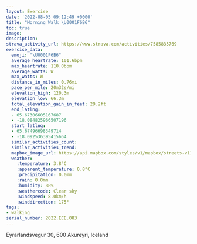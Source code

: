 ```yaml
---
layout: Exercise
date: '2022-08-05 09:12:49 +0000'
title: "Morning Walk \U0001F6B6"
toc: true
image:
description:
strava_activity_url: https://www.strava.com/activities/7585835769
exercise_data:
  emoji: "\U0001F6B6"
  average_heartrate: 101.6bpm
  max_heartrate: 110.0bpm
  average_watts: W
  max_watts: W
  distance_in_miles: 0.76mi
  pace_per_mile: 20m32s/mi
  elevation_high: 120.3m
  elevation_low: 66.3m
  total_elevation_gain_in_feet: 29.2ft
  end_latlng:
  - 65.67306605167687
  - -18.084825966507196
  start_latlng:
  - 65.67496698349714
  - -18.092536395415664
  similar_activities_count:
  similar_activities_trend:
  mapbox_image_url: https://api.mapbox.com/styles/v1/mapbox/streets-v11/static/path-5+787af2-1.0(oczoKjulmB%3FXQz%40KID%60ADt%40BHAIEGGA%5Bi%40GSGu%40Ga%40H%5DMb%40SxAC%3FEEG%3FQYOt%40S%40F%7B%40I%7BBDi%40B%3FDLPrB%40j%40Il%40AND%60%40Pv%40DhC%40e%40BQZd%40FGB%40Xv%40LRFBXGDK%3FwBNOv%40KPQNEBOEkB%3Fo%40Gw%40DwAC_%40USYa%40MMa%40SSg%40%3FW%40SV%7D%40NgAJYZg%40j%40mAf%40q%40b%40qBNSb%40%5DNaATYZq%40JMTOFCN%40VYXGPUXOJU%3F_%40MyBq%40iDSq%40Qw%40%3Fg%40Nq%40),pin-s-s+e5b22e(-18.09254,65.67496),pin-s-f+89ae00(-18.084829999999993,65.67305999999999)/auto/800x800?access_token=pk.eyJ1Ijoiam9zaGJlY2ttYW4iLCJhIjoiY205eWR2aDd1MWZ6djJrbXc4a3M0bWZleiJ9.XiG9OWkNcZk2QzjJbxLB4A
  weather:
    :temperature: 3.8°C
    :apparent_temperature: 0.8°C
    :precipitation: 0.0mm
    :rain: 0.0mm
    :humidity: 88%
    :weathercode: Clear sky
    :windspeed: 8.0km/h
    :winddirection: 175°
tags:
- walking
serial_number: 2022.ECE.083
---
```

Eyrarlandsvegur 30, 600 Akureyri, Iceland
